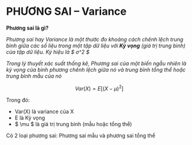 # PHƯƠNG SAI – Variance

__Phương sai là gì?__

_Phương sai hay Variance là một thước đo khoảng cách chênh lệch trung bình giữa các số liệu trong một tập dữ liệu với __Kỳ vọng__ (giá trị trung bình) của tập dữ liệu. Ký hiệu là $ σ^2 $_

_Trong lý thuyết xác suất thống kê, Phương sai của một biến ngẫu nhiên là kỳ vọng của bình phương chênh lệch giữa nó và trung bình tổng thể hoặc trung bình mẫu của nó_

$$ Var(X) = E[ (X - \mu )^2 ]$$

Trong đó:
- Var(X) là variance của X
- E là Kỳ vọng
- $ \mu $ là giá trị trung bình (mẫu hoặc tổng thể)

Có 2 loại phương sai: Phương sai mẫu và phương sai tổng thể